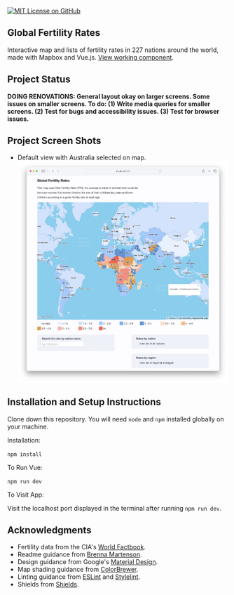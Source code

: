 [![MIT License on GitHub](https://img.shields.io/github/license/seankelliher/global-fertility-rates?style=flat-square)](/LICENSE.txt)
## Global Fertility Rates

Interactive map and lists of fertility rates in 227 nations around the world, made with Mapbox and Vue.js. [View working component](https://sean-kelliher-global-fertility-rates.netlify.app).

## Project Status

**DOING RENOVATIONS: General layout okay on larger screens. Some issues on smaller screens. To do: (1) Write media queries for smaller screens. (2) Test for bugs and accessibility issues. (3) Test for browser issues.**

## Project Screen Shots

* Default view with Australia selected on map.
![screen shot of project](/screenshots/global-fertility-rates-screenshot1.png?s=600)

## Installation and Setup Instructions

Clone down this repository. You will need `node` and `npm` installed globally on your machine.

Installation:

`npm install`  

To Run Vue:

`npm run dev`   

To Visit App:

Visit the localhost port displayed in the terminal after running `npm run dev`.

## Acknowledgments

* Fertility data from the CIA's [World Factbook](https://www.cia.gov/the-world-factbook/field/total-fertility-rate/country-comparison/).
* Readme guidance from [Brenna Martenson](https://gist.github.com/martensonbj/6bf2ec2ed55f5be723415ea73c4557c4).
* Design guidance from Google's [Material Design](https://material.io/design).
* Map shading guidance from [ColorBrewer](https://colorbrewer2.org).
* Linting guidance from [ESLint](https://eslint.org) and [Stylelint](https://stylelint.io).
* Shields from [Shields](https://shields.io).